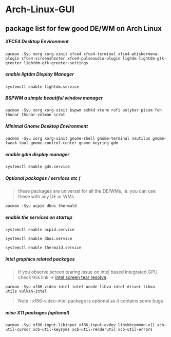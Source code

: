 # Arch-Linux-GUI
## package list for few good DE/WM on Arch Linux

##### XFCE4 Desktop Environment <br />
```
pacman -Syu xorg xorg-xinit xfce4 xfce4-terminal xfce4-whiskermenu-plugin xfce4-screenshooter xfce4-pulseaudio-plugin lighdm lightdm-gtk-greeter lightdm-gtk-greeter-settings
```

##### enable ligtdm Display Manager <br />
```
systemctl enable lightdm.service
```

##### BSPWM a simple beautiful window manager<br />
```
pacman -Syu xorg xorg-xinit bspwm sxhkd xterm rofi polybar picom feh thunar thunar-volman scrot
``` 

##### Minimal Gnome Desktop Environment <br />
```
pacman -Syu xorg xorg-xinit gnome-shell gnome-terminal nautilus gnome-tweak-tool gnome-control-center gnome-keyring gdm
```

##### enable gdm display manager <br />
```
systemctl enable gdm.service
```

##### Optional packages / services etc (
> these packages are universal for all the DE/WMs, ie: you can use these with any DE or WMs <br /> 
```
pacman -Syu acpid dbus thermald
```

##### enable the services on startup <br />
```
systemctl enable acpid.service
```

```
systemctl enable dbus.service
```

```
systemctl enable thermald.service
```


##### intel graphics related packages
> if you observe screen tearing issue on intel based integrated GPU check this link -> [intel screen tear resolve](https://github.com/geeknozy/linux-screen-tear-resolve).
```
pacman -Syu xf86-video-intel intel-ucode libva-intel-driver libva-utils vulkan-intel
```
> Note : xf86-video-intel package is optional as it contains some bugs 

##### misc X11 packages (optional)
```
pacman -Syu xf86-input-libinput xf86-input-evdev libxkbcommon-x11 xcb-util-cursor xcb-util-keysyms xcb-util-renderutil xcb-util-errors
```
